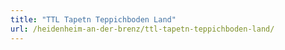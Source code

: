 ```yaml
---
title: "TTL Tapetn Teppichboden Land"
url: /heidenheim-an-der-brenz/ttl-tapetn-teppichboden-land/
---
```

